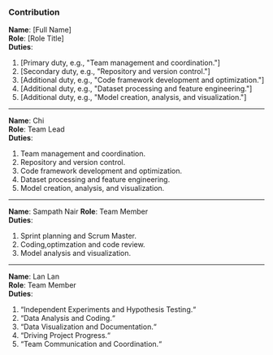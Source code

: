 ### Contribution 

**Name**: [Full Name]  
**Role**: [Role Title]  
**Duties**:
1. [Primary duty, e.g., "Team management and coordination."]
2. [Secondary duty, e.g., "Repository and version control."]
3. [Additional duty, e.g., "Code framework development and optimization."]
4. [Additional duty, e.g., "Dataset processing and feature engineering."]
5. [Additional duty, e.g., "Model creation, analysis, and visualization."]

---

**Name**: Chi  
**Role**: Team Lead  
**Duties**:
1. Team management and coordination.  
2. Repository and version control.  
3. Code framework development and optimization.  
4. Dataset processing and feature engineering.  
5. Model creation, analysis, and visualization.

---

**Name**: Sampath Nair 
**Role**: Team Member  
**Duties**:
1. Sprint planning and Scrum Master.  
2. Coding,optimzation and code review.  
3. Model analysis and visualization.

---

**Name**: Lan Lan  
**Role**: Team Member  
**Duties**:
1. “Independent Experiments and Hypothesis Testing.“
2. “Data Analysis and Coding.“
3. “Data Visualization and Documentation.“
4. “Driving Project Progress.“
5. “Team Communication and Coordination.“
 
